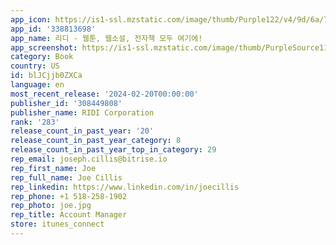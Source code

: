 ```yaml
---
app_icon: https://is1-ssl.mzstatic.com/image/thumb/Purple122/v4/9d/6a/7e/9d6a7eb9-b547-03d5-960d-dcc5e3e0274c/AppIcon-0-1x_U007emarketing-0-7-0-0-85-220-0.png/1024x1024bb.png
app_id: '338813698'
app_name: 리디 - 웹툰, 웹소설, 전자책 모두 여기에!
app_screenshot: https://is1-ssl.mzstatic.com/image/thumb/PurpleSource116/v4/a0/d5/a4/a0d5a4f8-4377-ba57-b3fc-7bc4c72c7f57/ffc98766-2bcf-420e-81a2-5ac3baed5297_Appstore_U00281242_2688_U0029_01.jpg/1242x2688bb.png
category: Book
country: US
id: blJCjjb0ZXCa
language: en
most_recent_release: '2024-02-20T00:00:00'
publisher_id: '308449808'
publisher_name: RIDI Corporation
rank: '283'
release_count_in_past_year: '20'
release_count_in_past_year_category: 8
release_count_in_past_year_top_in_category: 29
rep_email: joseph.cillis@bitrise.io
rep_first_name: Joe
rep_full_name: Joe Cillis
rep_linkedin: https://www.linkedin.com/in/joecillis
rep_phone: +1 518-258-1902
rep_photo: joe.jpg
rep_title: Account Manager
store: itunes_connect
---
```

